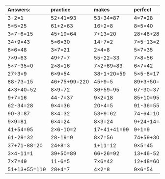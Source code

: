 | Answers: | practice | makes | perfect | ! |
| :--- | :--- | :--- | :--- | :--- |
| 3-2=1 | 52+41=93 | 53+34=87 | 4×7=28 | 9+3=12 | 
| 5×5=25 | 61+2=63 | 16÷2=8 | 8×5=40 | 55-34=21 | 
| 3×7-6=15 | 45+19=64 | 7+13=20 | 28+48+28=104 | 63+3-9=57 | 
| 34+9=43 | 5×6=30 | 14÷7=2 | 7×5-13=22 | 36÷4=9 | 
| 8×6=48 | 3×7=21 | 2×4=8 | 5×7=35 | 24÷3=8 | 
| 7×9=63 | 49÷7=7 | 55-22=33 | 7×8=56 | 21+41=62 | 
| 5×7-35=0 | 2×8=16 | 7×2+69=83 | 6×7=42 | 2×2+94=98 | 
| 27÷3=9 | 6×9=54 | 38+1+20=59 | 5×5-8=17 | 8×2=16 | 
| 88-73=15 | 46+75+99=220 | 45÷9=5 | 89+3+50=142 | 15÷3=5 | 
| 4×3+40=52 | 8×9=72 | 36+59=95 | 67-30=37 | 1×9=9 | 
| 9+7=16 | 44-7=37 | 9×2=18 | 85+10=95 | 23+48+70=141 | 
| 62-34=28 | 9×4=36 | 20÷4=5 | 91-36=55 | 62+24=86 | 
| 90-3=87 | 8×4=32 | 53+9=62 | 74-64=10 | 8×6-25=23 | 
| 9×9=81 | 6×4=24 | 8×3=24 | 9+24+14=47 | 33-31=2 | 
| 41+54=95 | 2×6-10=2 | 17+41+41=99 | 9÷1=9 | 49-15=34 | 
| 61-29=32 | 28-19=9 | 8×7=56 | 74+59+30=163 | 96+3=99 | 
| 37+71-88=20 | 24÷8=3 | 1+11=12 | 9×5=45 | 6×8=48 | 
| 3×4-11=1 | 39+50=89 | 66+26=92 | 13+46-52=7 | 4×8=32 | 
| 7×7=49 | 11-6=5 | 7×6=42 | 12+48=60 | 9×9-64=17 | 
| 51+13+55=119 | 28÷4=7 | 4×2=8 | 9×6=54 | 5×1=5 | 
